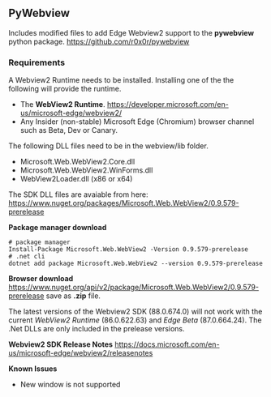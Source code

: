 ## PyWebview
  
Includes modified files to add Edge Webview2 support to the **pywebview** python package.  https://github.com/r0x0r/pywebview
  
### Requirements
A Webview2 Runtime needs to be installed. Installing one of the the following will provide the runtime.

* The **WebView2 Runtime**. https://developer.microsoft.com/en-us/microsoft-edge/webview2/
* Any Insider (non-stable) Microsoft Edge (Chromium) browser channel such as Beta, Dev or Canary.

The following DLL files need to be in the webview/lib folder.
* Microsoft.Web.WebView2.Core.dll
* Microsoft.Web.WebView2.WinForms.dll
* WebView2Loader.dll (x86 or x64)

The SDK DLL files are avaiable from here: https://www.nuget.org/packages/Microsoft.Web.WebView2/0.9.579-prerelease

**Package manager download**
```
# package manager
Install-Package Microsoft.Web.WebView2 -Version 0.9.579-prerelease
# .net cli
dotnet add package Microsoft.Web.WebView2 --version 0.9.579-prerelease
```
**Browser download** https://www.nuget.org/api/v2/package/Microsoft.Web.WebView2/0.9.579-prerelease save as **.zip** file.

The latest versions of the Webview2 SDK (88.0.674.0) will not work with the current *WebView2 Runtime* (86.0.622.63) and *Edge Beta* (87.0.664.24).
The .Net DLLs are only included in the prelease versions.

**Webview2 SDK Release Notes** https://docs.microsoft.com/en-us/microsoft-edge/webview2/releasenotes

**Known Issues**
* New window is not supported


  
